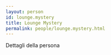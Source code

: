 ```yaml
---
layout: person
id: lounge.mystery
title: Lounge Mystery
permalink: people/lounge.mystery.html
---
```


Dettagli della persona